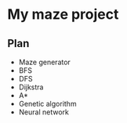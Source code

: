# My maze project  
  
## Plan  
- Maze generator  
- BFS  
- DFS  
- Dijkstra  
- A*  
- Genetic algorithm  
- Neural network  
  